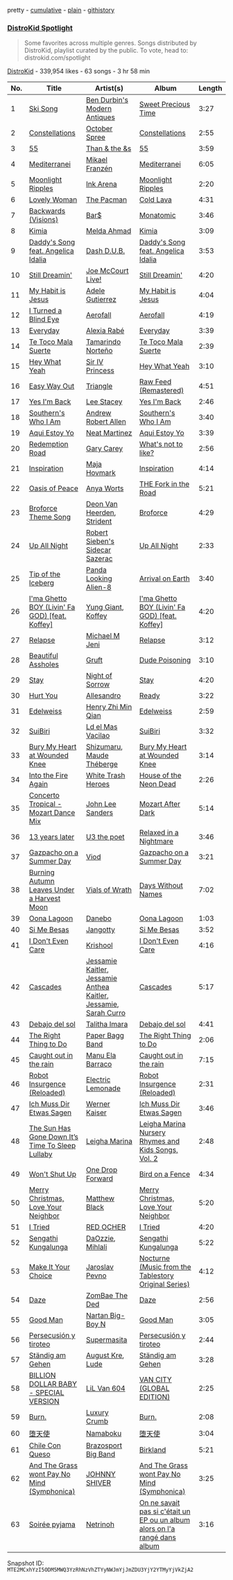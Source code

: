 pretty - [cumulative](/playlists/cumulative/5uUVyS9PTP8pXBi5nuwLZP.md) - [plain](/playlists/plain/5uUVyS9PTP8pXBi5nuwLZP) - [githistory](https://github.githistory.xyz/mackorone/spotify-playlist-archive/blob/main/playlists/plain/5uUVyS9PTP8pXBi5nuwLZP)

### [DistroKid Spotlight](https://open.spotify.com/playlist/5uUVyS9PTP8pXBi5nuwLZP)

> Some favorites across multiple genres\. Songs distributed by DistroKid, playlist curated by the public\. To vote, head to: distrokid.com/spotlight

[DistroKid](https://open.spotify.com/user/bxv6myddmviz546hlcxia9t5g) - 339,954 likes - 63 songs - 3 hr 58 min

| No. | Title | Artist(s) | Album | Length |
|---|---|---|---|---|
| 1 | [Ski Song](https://open.spotify.com/track/214ULrrMLbsaxCXdSlnT6v) | [Ben Durbin's Modern Antiques](https://open.spotify.com/artist/3YcTum2q0JhIv16gQdVVse) | [Sweet Precious Time](https://open.spotify.com/album/7JToVT6N6BvKYNT05RFEaF) | 3:27 |
| 2 | [Constellations](https://open.spotify.com/track/2r7XnuMWhiYfLVFXOlRr4w) | [October Spree](https://open.spotify.com/artist/6rvU3KE3BVv0sYLxPIFsZW) | [Constellations](https://open.spotify.com/album/5XlbkKOZC21NhXuMVJZYH1) | 2:55 |
| 3 | [55](https://open.spotify.com/track/1rVI2H4fSNAdd5GT1of944) | [Than & the &s](https://open.spotify.com/artist/66nkf5pwrZSbTC9CGBi85L) | [55](https://open.spotify.com/album/1xXCWS1wDGDhCjGv1Y4hla) | 3:59 |
| 4 | [Mediterranei](https://open.spotify.com/track/7F1fcWhJ4caXg88cUJUc9w) | [Mikael Franzén](https://open.spotify.com/artist/52ZrQXo50Hd69Qx1lLBREJ) | [Mediterranei](https://open.spotify.com/album/2gRl3A762DXQA3357WMfse) | 6:05 |
| 5 | [Moonlight Ripples](https://open.spotify.com/track/2jZamf9ZQZwt2qnnmyZcVE) | [Ink Arena](https://open.spotify.com/artist/2TqOILlj8fcnHretTzENwQ) | [Moonlight Ripples](https://open.spotify.com/album/3F9F9n4Yf4KWcnGDyioOaA) | 2:20 |
| 6 | [Lovely Woman](https://open.spotify.com/track/4xfxKTTtxmsgcEfZJGSF6k) | [The Pacman](https://open.spotify.com/artist/4zOro8gRVSOHYsAp0kZQId) | [Cold Lava](https://open.spotify.com/album/6vGZmc3GTgWnrokj56mw4q) | 4:31 |
| 7 | [Backwards \(Visions\)](https://open.spotify.com/track/3l8grkUIBHJ6VhxkukVdg7) | [Bar$](https://open.spotify.com/artist/3JcrKP3rr9FHGJfyBZ8Jmu) | [Monatomic](https://open.spotify.com/album/2fB7dnbusd7kL18SRjofbc) | 3:46 |
| 8 | [Kimia](https://open.spotify.com/track/7y6hgRP1qSRS20qQ8hGKHZ) | [Melda Ahmad](https://open.spotify.com/artist/0SQdTHT31B1UlDSJpkdx5F) | [Kimia](https://open.spotify.com/album/1fT8ZvJjKBX8mjx0ZH6Iua) | 3:09 |
| 9 | [Daddy's Song feat\. Angelica Idalia](https://open.spotify.com/track/03Yit4l0bZgwgejTQIjeIR) | [Dash D.U.B.](https://open.spotify.com/artist/3IjymlI7EtFdNh6wsG9fyh) | [Daddy's Song feat\. Angelica Idalia](https://open.spotify.com/album/3MIMgYHky5eHVi5c0N3pC8) | 3:53 |
| 10 | [Still Dreamin'](https://open.spotify.com/track/0eYTv7fycoPnPAz0tzfhO8) | [Joe McCourt Live!](https://open.spotify.com/artist/6hOrTGdpII25w9mUDO5tf8) | [Still Dreamin'](https://open.spotify.com/album/1KCWNv8x7qqXFqEfYcECfx) | 4:20 |
| 11 | [My Habit is Jesus](https://open.spotify.com/track/4YMSXueQuODdzNmnWwW9et) | [Adele Gutierrez](https://open.spotify.com/artist/0pUggDyloC0BNZvB8FupXp) | [My Habit is Jesus](https://open.spotify.com/album/6FyPVVownmgyXfvNIldGrn) | 4:04 |
| 12 | [I Turned a Blind Eye](https://open.spotify.com/track/1TMDw6xXwRsuuRyIzAEYkT) | [Aerofall](https://open.spotify.com/artist/4OqPiGETw0NuvV1ifalM27) | [Aerofall](https://open.spotify.com/album/0WZFnNsIbbUfuq2hyvZRiT) | 4:19 |
| 13 | [Everyday](https://open.spotify.com/track/42ntamRWVAKROsIBL8KRTp) | [Alexia Rabé](https://open.spotify.com/artist/4FtZ2cODcwNedqAPi3kXO8) | [Everyday](https://open.spotify.com/album/3BOFkzRPABsi2ZViBNASbT) | 3:39 |
| 14 | [Te Toco Mala Suerte](https://open.spotify.com/track/7sqNIkfIvCmagaPK7hN0Ae) | [Tamarindo Norteño](https://open.spotify.com/artist/08iGmnBkoG9wJxPUtoGX8n) | [Te Toco Mala Suerte](https://open.spotify.com/album/6N4kxXzR3yIgUaQSLhU8KP) | 2:39 |
| 15 | [Hey What Yeah](https://open.spotify.com/track/4Y2HYzovnc1NkrAGgCgp5V) | [Sir IV Princess](https://open.spotify.com/artist/7pqSJA1cLsSBxJym0NZfXb) | [Hey What Yeah](https://open.spotify.com/album/7dTEaOKzDW1XnZXVaXHwOO) | 3:10 |
| 16 | [Easy Way Out](https://open.spotify.com/track/5N9luLawcUhXGIakzv3qEF) | [Triangle](https://open.spotify.com/artist/30ZSkqeB5QVYy9jQ6Yf3vI) | [Raw Feed \(Remastered\)](https://open.spotify.com/album/3F7j1REu5Z2bdXNtvWLWLw) | 4:51 |
| 17 | [Yes I'm Back](https://open.spotify.com/track/5zQ5X3yqUnWG2R87plAOPc) | [Lee Stacey](https://open.spotify.com/artist/3bxKv8e03tB5r4MRnUqqUq) | [Yes I'm Back](https://open.spotify.com/album/4M66mcBylPM6qHkzXuRSNN) | 2:46 |
| 18 | [Southern's Who I Am](https://open.spotify.com/track/1DBAktyzLx0iyPZdZCI30N) | [Andrew Robert Allen](https://open.spotify.com/artist/4fxgrN0QP2oCEUgu9rgrt5) | [Southern's Who I Am](https://open.spotify.com/album/66RRjRcH525KSKHKZ16pGB) | 3:40 |
| 19 | [Aqui Estoy Yo](https://open.spotify.com/track/2GFkdnHU6qAdfxXZsmW1pH) | [Neat Martinez](https://open.spotify.com/artist/7oMaqGpUl9gGxhbVT9CDed) | [Aqui Estoy Yo](https://open.spotify.com/album/7no1gGjISqMmTmtbCs0dHJ) | 3:39 |
| 20 | [Redemption Road](https://open.spotify.com/track/4A1CDDIAaArM3xHpOKLlZz) | [Gary Carey](https://open.spotify.com/artist/2GDG7pmSdHSg5HzgJg6X2j) | [What's not to like?](https://open.spotify.com/album/0whvrI1rnVIzT17GsC2xAD) | 2:56 |
| 21 | [Inspiration](https://open.spotify.com/track/0299cT2FqIjVnE1RIGNYhV) | [Maja Hovmark](https://open.spotify.com/artist/6CMbvjsD70wTfkrEKvT6Or) | [Inspiration](https://open.spotify.com/album/65VVeb6VAc4nW3XvNrvFDn) | 4:14 |
| 22 | [Oasis of Peace](https://open.spotify.com/track/0Fle7i4GXQxw2SFoMScUdl) | [Anya Worts](https://open.spotify.com/artist/4GgnJaSuJmZlPkhW7H77IJ) | [THE Fork in the Road](https://open.spotify.com/album/2Mq9qqwvyrGpPvc50BuxWb) | 5:21 |
| 23 | [Broforce Theme Song](https://open.spotify.com/track/4ZiMrrjGZjk4VUYtNutGQ1) | [Deon Van Heerden](https://open.spotify.com/artist/42wTrYXmXiolE9DV5IFCh0), [Strident](https://open.spotify.com/artist/4mCThE6GfGfwmtkZNOGyHn) | [Broforce](https://open.spotify.com/album/4iAbYl2dMF3Q3EVEXifL9h) | 4:29 |
| 24 | [Up All Night](https://open.spotify.com/track/1tdbj7FgirplpkaIQ86DyH) | [Robert Sieben's Sidecar Sazerac](https://open.spotify.com/artist/2Bu6hkeftVPpunqUlcmlfl) | [Up All Night](https://open.spotify.com/album/6SlRoyPl7CiaNWRs2MJ4dK) | 2:33 |
| 25 | [Tip of the Iceberg](https://open.spotify.com/track/5QVOOmm6LTePyQSjy6Evo0) | [Panda Looking Alien\-8](https://open.spotify.com/artist/01sFaUhAlF7odiU4QyKsb6) | [Arrival on Earth](https://open.spotify.com/album/0Y7zjZ2Zh204l4wqej3SEA) | 3:40 |
| 26 | [I'ma Ghetto BOY \(Livin' Fa GOD\) \[feat\. Koffey\]](https://open.spotify.com/track/3tFJKsuiphDOIwexSDA0Lf) | [Yung Giant](https://open.spotify.com/artist/7dufBMPn0WspirCM7dGYY8), [Koffey](https://open.spotify.com/artist/06mYxLJ5Yc6lzG6as2hd7Y) | [I'ma Ghetto BOY \(Livin' Fa GOD\) \[feat\. Koffey\]](https://open.spotify.com/album/7jbnlM4ndWH5QAiTle7UFn) | 4:20 |
| 27 | [Relapse](https://open.spotify.com/track/43dQt8jFwXNAEJ4Ok09QnF) | [Michael M Jeni](https://open.spotify.com/artist/6tmt31GsjGr3os0MxsNrVw) | [Relapse](https://open.spotify.com/album/1Q0qU0xhwAMO8hpbni6NzT) | 3:12 |
| 28 | [Beautiful Assholes](https://open.spotify.com/track/5asBCA0pQvdKihHdW4THYO) | [Gruft](https://open.spotify.com/artist/3lx9DkM31JcP0Y9UfJN8IY) | [Dude Poisoning](https://open.spotify.com/album/1FLwxLCpLo89dMyyrDSaXo) | 3:10 |
| 29 | [Stay](https://open.spotify.com/track/3IOlQGdoWJPz9yz4BGoJYW) | [Night of Sorrow](https://open.spotify.com/artist/1B3gy741cOrfWMvCzvbUar) | [Stay](https://open.spotify.com/album/5H96Dk0CLjQRFWl07Tsk05) | 4:20 |
| 30 | [Hurt You](https://open.spotify.com/track/6NqQLbiFmCYf7FEZjee8GO) | [Allesandro](https://open.spotify.com/artist/5I9mDb58gNEB73l89HDEHL) | [Ready](https://open.spotify.com/album/5gsA5yVj1lUstOR77e4Lmj) | 3:22 |
| 31 | [Edelweiss](https://open.spotify.com/track/0uDG9xXHe7XBksw5lpd73v) | [Henry Zhi Min Qian](https://open.spotify.com/artist/3fjFR04TnWY1KI5vfRKuXK) | [Edelweiss](https://open.spotify.com/album/0Z5VJA3SKsUJtBqE1NU7If) | 2:59 |
| 32 | [SuiBiri](https://open.spotify.com/track/20vZ2arNdoWekRjPqfmWLG) | [Ld el Mas Vacilao](https://open.spotify.com/artist/1ZhRQswJq5mDEqGWyvSpoJ) | [SuiBiri](https://open.spotify.com/album/6UQKitBH5GsyFooD2Vlj6x) | 3:32 |
| 33 | [Bury My Heart at Wounded Knee](https://open.spotify.com/track/20FIMfnItCYoUbgyHmj19I) | [Shizumaru](https://open.spotify.com/artist/5voCOTCJhSYEs0y9l7jAQ2), [Maude Théberge](https://open.spotify.com/artist/6bJE5g3MmfKbsR707hGqJ4) | [Bury My Heart at Wounded Knee](https://open.spotify.com/album/5y2Ajv3QllAuUUetmlp8mo) | 3:14 |
| 34 | [Into the Fire Again](https://open.spotify.com/track/1ZCrKXauuxt6xT5fvrDW2e) | [White Trash Heroes](https://open.spotify.com/artist/69U75Xgaeij0VPZLcjLo8Z) | [House of the Neon Dead](https://open.spotify.com/album/7MTQ0x7t4ynd5fbmkg1yas) | 2:26 |
| 35 | [Concerto Tropical \- Mozart Dance Mix](https://open.spotify.com/track/1aDwqQqqo2JTAUFBfrvksn) | [John Lee Sanders](https://open.spotify.com/artist/2A3djbTBCAsghTctBHYd4p) | [Mozart After Dark](https://open.spotify.com/album/0SYOG3VI43kKBvnhloT4pk) | 5:14 |
| 36 | [13 years later](https://open.spotify.com/track/6pRVfYj5P0Ebm7VpxQMA3l) | [U3 the poet](https://open.spotify.com/artist/0gJbzNRrxVm7sUYDYA8NLH) | [Relaxed in a Nightmare](https://open.spotify.com/album/3EQ6AiHLGtu0lRKNHQNZ0Y) | 3:46 |
| 37 | [Gazpacho on a Summer Day](https://open.spotify.com/track/0Hjx3c50idp6IV4bORPvOH) | [Viod](https://open.spotify.com/artist/57q7OBiuFEhTuodnw3awPh) | [Gazpacho on a Summer Day](https://open.spotify.com/album/1fEg4OnLzHCkanEuy5Q0Qg) | 3:21 |
| 38 | [Burning Autumn Leaves Under a Harvest Moon](https://open.spotify.com/track/4PPSnJXkdPunKlsZipGCsI) | [Vials of Wrath](https://open.spotify.com/artist/4IfJxb1F3WuRgT1HANG4kt) | [Days Without Names](https://open.spotify.com/album/7eSf0pWDYuNFHPQ58svN69) | 7:02 |
| 39 | [Oona Lagoon](https://open.spotify.com/track/3D0S1ySHhphG0Zyjt8zWAD) | [Danebo](https://open.spotify.com/artist/3jt657M7fPsWgFwjsUx7zG) | [Oona Lagoon](https://open.spotify.com/album/2ilyhwza4xmN7VGUp5DtmF) | 1:03 |
| 40 | [Si Me Besas](https://open.spotify.com/track/7eOjqjGqxz3OqCbeR1eMny) | [Jangotty](https://open.spotify.com/artist/4ssKjMOdbzYE6C4vu4rRM8) | [Si Me Besas](https://open.spotify.com/album/4o6WkAhLBAelmxragit7Bq) | 3:52 |
| 41 | [I Don't Even Care](https://open.spotify.com/track/1Z0IPD6rSi8HA557j3R08e) | [Krishool](https://open.spotify.com/artist/0u1BrYkMtY4CAh2wROZMFx) | [I Don't Even Care](https://open.spotify.com/album/6ZLnjsxPM6zqBOEptBwuwa) | 4:16 |
| 42 | [Cascades](https://open.spotify.com/track/3oGbrjRQwEuB6r36Tl8QIg) | [Jessamie Kaitler](https://open.spotify.com/artist/4W1uiQuHYy9BliwEwnHw0b), [Jessamie Anthea Kaitler](https://open.spotify.com/artist/0VygwlaXvfKtnmU7nxbe7O), [Jessamie](https://open.spotify.com/artist/7xJ9AuKFXFYOfGQDyQ0soX), [Sarah Curro](https://open.spotify.com/artist/2rRCsXwcZV8p5BENxglOOp) | [Cascades](https://open.spotify.com/album/4gdg31j5riccQQkSyWMwQD) | 5:17 |
| 43 | [Debajo del sol](https://open.spotify.com/track/5UExNUW8Ry7IDMaSIvZ2HD) | [Talitha Imara](https://open.spotify.com/artist/0dWeG4myDcpxPwfw994dvi) | [Debajo del sol](https://open.spotify.com/album/208WEuhGLoHRLOMO3LA4IZ) | 4:41 |
| 44 | [The Right Thing to Do](https://open.spotify.com/track/0PDMnkuYrHFnyjJGlEZpPQ) | [Paper Bagg Band](https://open.spotify.com/artist/1hHk52TIe6t4KW443P0iuq) | [The Right Thing to Do](https://open.spotify.com/album/4i4xFdfRQEq7CRVUYVmoSB) | 2:06 |
| 45 | [Caught out in the rain](https://open.spotify.com/track/3YDu5Mcdqw7dfnkYyGDqJG) | [Manu Ela Barraco](https://open.spotify.com/artist/1T8wirjmTfA3ohhO7VQ1Na) | [Caught out in the rain](https://open.spotify.com/album/0Ohrg9R6tJI0Y4sbNuoEYt) | 7:15 |
| 46 | [Robot Insurgence \(Reloaded\)](https://open.spotify.com/track/3WFMWa2IqGyAbP8f4PJlrK) | [Electric Lemonade](https://open.spotify.com/artist/7BL8gVbld3zII185lFRY9y) | [Robot Insurgence \(Reloaded\)](https://open.spotify.com/album/2F2F1e78JSVW5fy5N3tc9D) | 2:31 |
| 47 | [Ich Muss Dir Etwas Sagen](https://open.spotify.com/track/4ilbGaPy8JUdhefeFooOZu) | [Werner Kaiser](https://open.spotify.com/artist/7gCylUe5H6h9cVa1ucbW2d) | [Ich Muss Dir Etwas Sagen](https://open.spotify.com/album/4lmFyCQDZMAqrCoNO518YG) | 3:46 |
| 48 | [The Sun Has Gone Down It’s Time To Sleep Lullaby](https://open.spotify.com/track/0PNRxEJ1HNoiGLWOA9f8W9) | [Leigha Marina](https://open.spotify.com/artist/0ahsqBeKt6wzNyCH6tc4tB) | [Leigha Marina Nursery Rhymes and Kids Songs, Vol\. 2](https://open.spotify.com/album/48K2tj1GRvqf1lJVbiRehI) | 2:48 |
| 49 | [Won't Shut Up](https://open.spotify.com/track/6j7qbw10TuLGwaV7NgcNn8) | [One Drop Forward](https://open.spotify.com/artist/0qT1z8xYyyvP0H4kowDrsT) | [Bird on a Fence](https://open.spotify.com/album/5U6MNs4b1VA4s1UfW6Q8AF) | 4:34 |
| 50 | [Merry Christmas, Love Your Neighbor](https://open.spotify.com/track/66DSXYhXuqoAamTF0mF9zd) | [Matthew Black](https://open.spotify.com/artist/5oqlBL6UgYXSZJd0WTKJkG) | [Merry Christmas, Love Your Neighbor](https://open.spotify.com/album/5ObJXCnrNfEnyPJfuSGOpl) | 5:20 |
| 51 | [I Tried](https://open.spotify.com/track/24xUZ3SYX8l2uXClOFiPyd) | [RED OCHER](https://open.spotify.com/artist/1OS0HhvG1vPXnsDk0ufkLu) | [I Tried](https://open.spotify.com/album/4RdP6Ed8OxjKxmDG71pIjf) | 4:20 |
| 52 | [Sengathi Kungalunga](https://open.spotify.com/track/7eWrXGe3DhhvqAXZt8hH9g) | [DaOzzie](https://open.spotify.com/artist/7GhytSZSglLLrs4t7R48bW), [Mihlali](https://open.spotify.com/artist/2DBDnz7S2BdoAKsE4m9r5S) | [Sengathi Kungalunga](https://open.spotify.com/album/4Uz1btrVyLpwfQAsxKeeia) | 5:22 |
| 53 | [Make It Your Choice](https://open.spotify.com/track/16QixOtX6XLrKAy1c5Pezi) | [Jaroslav Pevno](https://open.spotify.com/artist/1zxW8NrD1JsMs3lYJLqWNA) | [Nocturne \(Music from the Tablestory Original Series\)](https://open.spotify.com/album/6MmVVRcfObGxhuxIPMSIJQ) | 4:12 |
| 54 | [Daze](https://open.spotify.com/track/3SyySfxWhdY97EYg1I7Rl4) | [ZomBae The Ded](https://open.spotify.com/artist/58J39XiwLwhTz7W1yDsbNF) | [Daze](https://open.spotify.com/album/06KwJBe4uRRfDIunocAtd0) | 2:56 |
| 55 | [Good Man](https://open.spotify.com/track/2z1jVTbzDUGvP1ZWeW0Q5D) | [Nartan Big\-Boy N](https://open.spotify.com/artist/4QK1YoYKQSzPjZ8XldXgzP) | [Good Man](https://open.spotify.com/album/21zpIFsB5Utg9DmfIraT2r) | 3:05 |
| 56 | [Persecusión y tiroteo](https://open.spotify.com/track/01rZfgicEEVTCzNwXJQWAs) | [Supermasita](https://open.spotify.com/artist/7zCW65GE1YwPDTYk7POovN) | [Persecusión y tiroteo](https://open.spotify.com/album/3Tp3xk6LLbOgimjdtr583U) | 2:44 |
| 57 | [Ständig am Gehen](https://open.spotify.com/track/4U6fd49oXCMRkDityN4Y6j) | [August Kre](https://open.spotify.com/artist/6UZWmEXGUgioiR2Zqkf2GC), [Lude](https://open.spotify.com/artist/2VirlXUr3obm1lhBM6yDGo) | [Ständig am Gehen](https://open.spotify.com/album/5Xjgld08IPJYdrnAHs65Pu) | 3:28 |
| 58 | [BILLION DOLLAR BABY \- SPECIAL VERSION](https://open.spotify.com/track/7vYEom271j5kQE94h7tSLB) | [LiL Van 604](https://open.spotify.com/artist/2szhnFgou7YHWaqbbaBH1w) | [VAN CITY \(GLOBAL EDITION\)](https://open.spotify.com/album/6zPGCrwMYyZZcmVQpVaYfJ) | 2:25 |
| 59 | [Burn.](https://open.spotify.com/track/5mkrs6WGR1XYItEsy2HS13) | [Luxury Crumb](https://open.spotify.com/artist/7f8NanaW42xUvwUcX68Cl5) | [Burn.](https://open.spotify.com/album/1UvBM4VS7rHbrFcpKtOtjy) | 2:08 |
| 60 | [堕天使](https://open.spotify.com/track/4Oxtw7b9XytF8M3BTXCqaS) | [Namaboku](https://open.spotify.com/artist/6EiTorLwzY6VzBlQtL80YE) | [堕天使](https://open.spotify.com/album/0g8eU6wSEgXoBQaDBuKo4U) | 3:04 |
| 61 | [Chile Con Queso](https://open.spotify.com/track/3HnYPxCrnnUTD40ODpgZRu) | [Brazosport Big Band](https://open.spotify.com/artist/6cWc71YaXCiQbDi9llaNAS) | [Birkland](https://open.spotify.com/album/0ghQBSyRhCkkY4VQLc5zS1) | 5:21 |
| 62 | [And The Grass wont Pay No Mind \(Symphonica\)](https://open.spotify.com/track/67nUy8m1O0FpAEnM7Zvpm6) | [JOHNNY SHIVER](https://open.spotify.com/artist/1PIkZAyF6wPmE1aBjD1KKB) | [And The Grass wont Pay No Mind \(Symphonica\)](https://open.spotify.com/album/2aKVLMhdYQjtRD9KSsijKx) | 3:25 |
| 63 | [Soirée pyjama](https://open.spotify.com/track/2an4O5IwQhmzv6HtRwrWSq) | [Netrinoh](https://open.spotify.com/artist/3nXH32R0jCLSy4OOOVxFcE) | [On ne savait pas si c'était un EP ou un album alors on l'a rangé dans album](https://open.spotify.com/album/6YY7ci2pACxh78I7NI57P8) | 3:16 |

Snapshot ID: `MTE2MCxhYzI5ODM5MWQ3YzRhNzVhZTYyNWJmYjJmZDU3YjY2YTMyYjVkZjA2`
